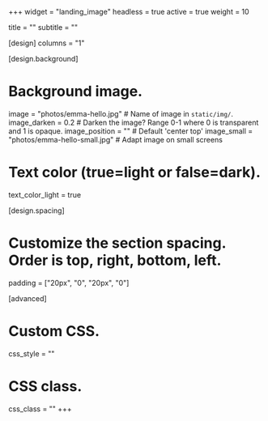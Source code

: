 +++
widget = "landing_image" 
headless = true
active = true
weight = 10

title = ""
subtitle = ""

[design]
  columns = "1"

[design.background]

  # Background image.
  image = "photos/emma-hello.jpg"  # Name of image in `static/img/`.
  image_darken = 0.2  # Darken the image? Range 0-1 where 0 is transparent and 1 is opaque.
  image_position = "" # Default 'center top'
  image_small = "photos/emma-hello-small.jpg" # Adapt image on small screens

  # Text color (true=light or false=dark).
  text_color_light = true

[design.spacing]
  # Customize the section spacing. Order is top, right, bottom, left.
  padding = ["20px", "0", "20px", "0"]

[advanced]
 # Custom CSS. 
 css_style = ""
 
 # CSS class.
 css_class = ""
+++